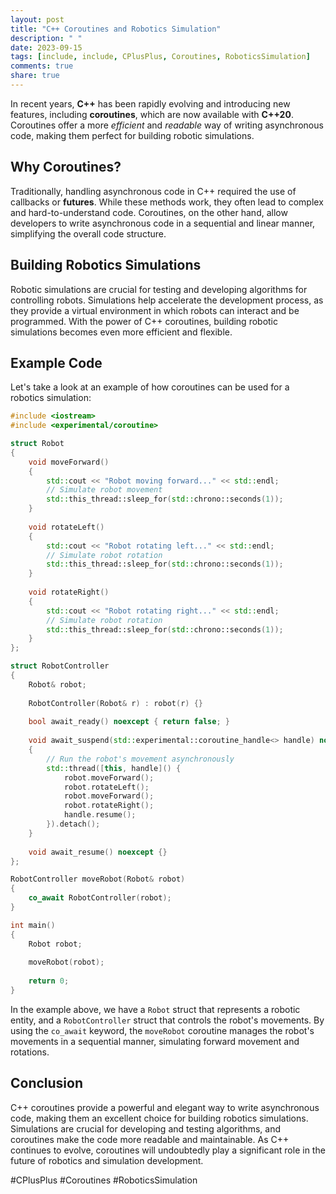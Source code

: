 ```yaml
---
layout: post
title: "C++ Coroutines and Robotics Simulation"
description: " "
date: 2023-09-15
tags: [include, include, CPlusPlus, Coroutines, RoboticsSimulation]
comments: true
share: true
---
```


In recent years, **C++** has been rapidly evolving and introducing new features, including **coroutines**, which are now available with **C++20**. Coroutines offer a more *efficient* and *readable* way of writing asynchronous code, making them perfect for building robotic simulations.

## Why Coroutines?

Traditionally, handling asynchronous code in C++ required the use of callbacks or **futures**. While these methods work, they often lead to complex and hard-to-understand code. Coroutines, on the other hand, allow developers to write asynchronous code in a sequential and linear manner, simplifying the overall code structure.

## Building Robotics Simulations

Robotic simulations are crucial for testing and developing algorithms for controlling robots. Simulations help accelerate the development process, as they provide a virtual environment in which robots can interact and be programmed. With the power of C++ coroutines, building robotic simulations becomes even more efficient and flexible.

## Example Code

Let's take a look at an example of how coroutines can be used for a robotics simulation:

```cpp
#include <iostream>
#include <experimental/coroutine>

struct Robot
{
    void moveForward()
    {
        std::cout << "Robot moving forward..." << std::endl;
        // Simulate robot movement
        std::this_thread::sleep_for(std::chrono::seconds(1));
    }
    
    void rotateLeft()
    {
        std::cout << "Robot rotating left..." << std::endl;
        // Simulate robot rotation
        std::this_thread::sleep_for(std::chrono::seconds(1));
    }
    
    void rotateRight()
    {
        std::cout << "Robot rotating right..." << std::endl;
        // Simulate robot rotation
        std::this_thread::sleep_for(std::chrono::seconds(1));
    }
};

struct RobotController
{
    Robot& robot;
    
    RobotController(Robot& r) : robot(r) {}
    
    bool await_ready() noexcept { return false; }
    
    void await_suspend(std::experimental::coroutine_handle<> handle) noexcept
    {
        // Run the robot's movement asynchronously
        std::thread([this, handle]() {
            robot.moveForward();
            robot.rotateLeft();
            robot.moveForward();
            robot.rotateRight();
            handle.resume();
        }).detach();
    }
    
    void await_resume() noexcept {}
};

RobotController moveRobot(Robot& robot)
{
    co_await RobotController(robot);
}

int main()
{
    Robot robot;
    
    moveRobot(robot);
    
    return 0;
}
```

In the example above, we have a `Robot` struct that represents a robotic entity, and a `RobotController` struct that controls the robot's movements. By using the `co_await` keyword, the `moveRobot` coroutine manages the robot's movements in a sequential manner, simulating forward movement and rotations.

## Conclusion

C++ coroutines provide a powerful and elegant way to write asynchronous code, making them an excellent choice for building robotics simulations. Simulations are crucial for developing and testing algorithms, and coroutines make the code more readable and maintainable. As C++ continues to evolve, coroutines will undoubtedly play a significant role in the future of robotics and simulation development.

#CPlusPlus #Coroutines #RoboticsSimulation